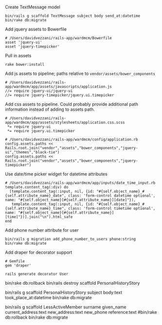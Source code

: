 Create TextMessage model
```
bin/rails g scaffold TextMessage subject body send_at:datetime
bin/rake db:migrate
```

Add jquery assets to Bowerfile
```
# /Users/davidvezzani/rails-app/wardmcm/Bowerfile
asset 'jquery-ui'
asset 'jquery-timepicker'
```

Pull in assets
```
rake bower:install
```

Add js assets to pipeline; paths relative to `vendor/assets/bower_components`
```
# /Users/davidvezzani/rails-app/wardmcm/app/assets/javascripts/application.js
//= require jquery-ui/jquery-ui
//= require jquery-timepicker/jquery.ui.timepicker

```

Add css assets to pipeline.  Could probably provide additional path information instead of adding to assets path.
```
# /Users/davidvezzani/rails-app/wardmcm/app/assets/stylesheets/application.css.scss
 *= require jquery-ui
 *= require jquery.ui.timepicker

# /Users/davidvezzani/rails-app/wardmcm/config/application.rb
config.assets.paths << Rails.root.join("vendor","assets","bower_components","jquery-ui","themes","black-tie")
config.assets.paths << Rails.root.join("vendor","assets","bower_components","jquery-timepicker")
```

Use date/time picker widget for datetime attributes
```
# /Users/davidvezzani/rails-app/wardmcm/app/inputs/date_time_input.rb
template.content_tag(:div) do
  [template.content_tag(:input, nil, {id: "#{self.object_name}_#{self.attribute_name}_date", class: 'form-control datetime optional', name: "#{self.object_name}[#{self.attribute_name}][date]"}), 
   template.content_tag(:input, nil, {id: "#{self.object_name}_#{self.attribute_name}_time", class: 'form-control timetime optional', name: "#{self.object_name}[#{self.attribute_name}][time]"})].join("\n").html_safe
end
```

Add phone number attribute for user
```
bin/rails g migration add_phone_number_to_users phone:string
bin/rake db:migrate
```

Add draper for decorator support
```
# Gemfile
gem 'draper'

rails generate decorator User
```

bin/rake db:rollback
bin/rails destroy scaffold PersonalHistoryStory

bin/rails g scaffold PersonalHistoryStory subject body:text took_place_at:datetime
bin/rake db:migrate

bin/rails g scaffold LessActiveMember surname given_name current_address:text new_address:text new_phone reference:text
#bin/rake db:rollback
bin/rake db:migrate

